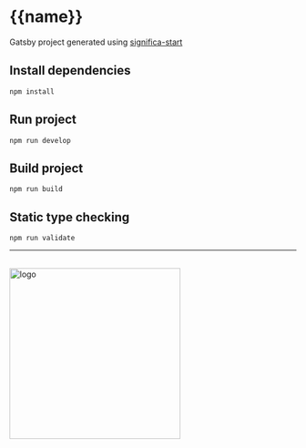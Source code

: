 # {{name}}

Gatsby project generated using [significa-start](https://github.com/Significa/significa-start)

## Install dependencies

```
npm install
```

## Run project

```
npm run develop
```

## Build project

```
npm run build
```

## Static type checking

```
npm run validate
```

---

<br /><a href="https://significa.co"><img src="https://user-images.githubusercontent.com/4838076/70076649-20d29b00-15f7-11ea-9379-e2fa1889a525.png" alt="logo" width="300px"></a>
